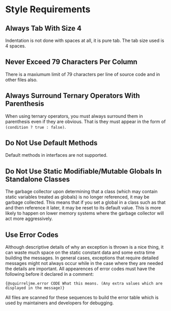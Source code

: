 # Style Requirements

## Always Tab With Size 4

Indentation is not done with spaces at all, it is pure tab. The tab size used
is 4 spaces.

## Never Exceed 79 Characters Per Column

There is a maxiumum limit of 79 characters per line of source code and in
other files also.

## Always Surround Ternary Operators With Parenthesis

When using ternary operators, you must always surround them in parenthesis even
if they are obvious. That is they must appear in the form of
`(condition ? true : false)`.

## Do Not Use Default Methods

Default methods in interfaces are not supported.

## Do Not Use Static Modifiable/Mutable Globals In Standalone Classes

The garbage collector upon determining that a class (which may contain static
variables treated as globals) is no longer referenced, it may be garbage
collected. This means that if you set a global in a class such as that and
then reference it later, it may be reset to its default value. This is more
likely to happen on lower memory systems where the garbage collector will act
more aggressively.

## Use Error Codes

Although descriptive details of why an exception is thrown is a nice thing, it
can waste much space on the static constant data and some extra time building
the messages. In general cases, exceptions that require detailed messages
might not always occur while in the case where they are needed the details
are important. All appearences of error codes must have the following
before it declared in a comment:

	{@squirreljme.error CODE What this means. (Any extra values which are
	displayed in the message)}

All files are scanned for these sequences to build the error table which is
used by maintainers and developers for debugging.

